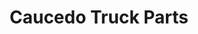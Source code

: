 ---
title: "Caucedo Truck Parts"
url: /andres/caucedo-truck-parts-autopista-las-americas/
shop: piezas de automóviles
---